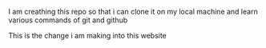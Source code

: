 I am creathing this repo so that i can clone it on my local machine and learn various commands of git and github 

This is the change i am making into this website









